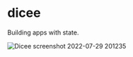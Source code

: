 # dicee

Building apps with state.

![Dicee screenshot 2022-07-29 201235](https://user-images.githubusercontent.com/95565650/181819779-bbd4fd69-b1e7-4b1c-96db-4726051f1d4a.png)
